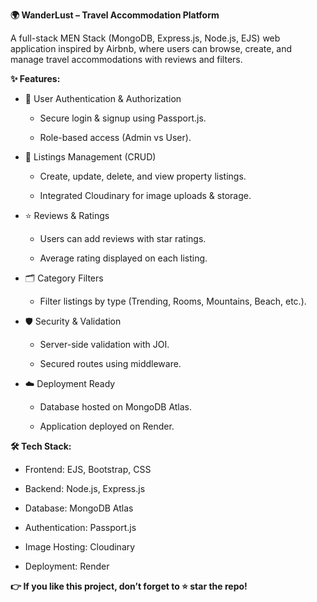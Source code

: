 **🌍 WanderLust – Travel Accommodation Platform**

A full-stack MEN Stack (MongoDB, Express.js, Node.js, EJS) web application inspired by Airbnb, where users can browse, create, and manage travel accommodations with reviews and filters.

__✨ Features:__

- 🔑 User Authentication & Authorization

  - Secure login & signup using Passport.js.

  - Role-based access (Admin vs User).

- 🏡 Listings Management (CRUD)

  - Create, update, delete, and view property listings.

  - Integrated Cloudinary for image uploads & storage.

- ⭐ Reviews & Ratings

  - Users can add reviews with star ratings.

  - Average rating displayed on each listing.

- 🗂️ Category Filters

  - Filter listings by type (Trending, Rooms, Mountains, Beach, etc.).

- 🛡️ Security & Validation

  - Server-side validation with JOI.

  - Secured routes using middleware.

- ☁️ Deployment Ready

  - Database hosted on MongoDB Atlas.

  - Application deployed on Render.

__🛠️ Tech Stack:__

- Frontend: EJS, Bootstrap, CSS

- Backend: Node.js, Express.js

- Database: MongoDB Atlas

- Authentication: Passport.js

- Image Hosting: Cloudinary

- Deployment: Render


**👉 If you like this project, don’t forget to ⭐ star the repo!**  
